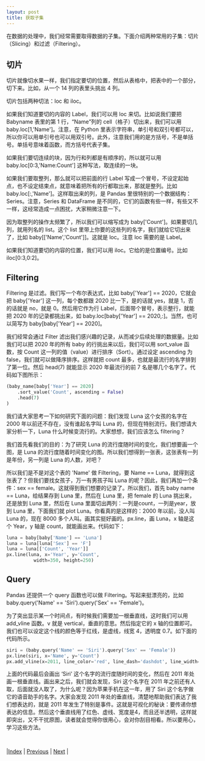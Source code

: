 ```yaml
---
layout: post
title: 获取子集
---
```


在数据的处理中，我们经常需要取得数据的子集。下面介绍两种常用的子集：切片（Slicing）和过滤（Filtering）。

## 切片

切片就像切水果一样，我们指定要切的位置，然后从表格中，把表中的一个部分，切下来。比如，从一个 14 列的表里头挑出 4 列。

切片包括两种切法：loc 和 iloc。

如果我们知道要切的内容的 Label，我们可以用 loc 来切。比如说我们要把 Babyname 表里的第 1 行，“Name”列的 cell（格子）切出来，我们可以用 baby.loc[1,'Name']。注意，在 Python 里表示字符串，单引号和双引号都可以，所以你可以用单引号也可以用双引号。此外，注意我们用的是方括号，不是单括号。单括号意味着函数，而方括号代表子集。

如果我们要切连续的块，因为行和列都是有顺序的，所以就可以用 baby.loc[0:3,'Name:Count'] 这种写法，取连续的一块。

如果我们要取整列，那么就可以把前面的行 Label 写成一个冒号，不设定起始点，也不设定结束点，就意味着把所有的行都取出来，那就是整列。比如 baby.loc[:,'Name']。这样取出来的列，是 Pandas 里很特别的一个数据结构：Series。注意，Series 和 DataFrame 是不同的，它们的函数有些一样，有些又不一样，这经常造成一点困扰，大家稍微注意一下。

因为取整列的操作太频繁了，所以我们可以缩写成为 baby['Count']。如果要切几列，就用列名的 list。这个 list 里带上你要的这些列的名字，我们就给它切出来了，比如 baby[['Name','Count']]。这就是 loc。注意 loc 需要的是 Label。

如果我们知道要切的内容的位置，我们可以用 iloc。它给的是位置编号。比如 iloc[0:3,0:2]。

## Filtering

Filtering 是过滤。我们写一个布尔表达式，比如 baby['Year'] == 2020，它就会把 baby['Year'] 这一列，每个数都跟 2020 比一下，是的话就 yes，就是 1，否的话就是 no，就是 0。然后用它作为行 Label，后面带个冒号，表示整行，就能把 2020 年的记录都挑出来，如 baby.loc[baby['Year'] == 2020,:]。当然，也可以简写为 baby[baby['Year'] == 2020]。

我们经常会通过 Filter 滤出我们感兴趣的记录，从而减少后续处理的数据量。比如我们可以把 2020 年的所有 baby 的行挑出来以后，我们可以用 sort_value 函数，按 Count 这一列的值（value）进行排序（Sort）。通过设定 ascending 为 false，我们就可以做降序排序。这样就把 count 最多，也就是最流行的名字排到了第一位。然后 head(7) 就能显示 2020 年最流行的前 7 名是哪几个名字了。代码如下图所示：

```py
(baby_name[baby['Year'] == 2020]
    .sort_value('Count', ascending = False)
    .head(7)
)
```

我们请大家思考一下如何研究下面的问题：我们发现 Luna 这个女孩的名字在 2000 年以前还不存在，没有谁起名字叫 Luna 的，但现在特别流行。我们想请大家分析一下，Luna 什么时候变流行的。大家想想，我们应该怎么 filtering？

我们首先看我们的目的：为了研究 Luna 的流行度随时间的变化，我们想要画一个图，是 Luna 的流行度随着时间变化的图。所以我们想得到一张表，这张表有一列是年份，另一列是 Luna 的人数，对吧？

所以我们是不是对这个表的 'Name' 做 Filtering，要 Name == Luna，就得到这张表了？但我们要找女孩子，万一有男孩子叫 Luna 的呢？因此，我们再加一个条件：sex == female。这就得到我们想要的记录了。所以我们，首先 baby name == Luna，给结果存到 Luna 里，然后在 Luna 里，把 female 的 Luna 挑出来，还是放到 Luna 里，然后在 Luna 里面切出两列：一列是count，一列是year，放到 Luna 里，下面我们就 plot Luna。你看真的是这样的：2000 年以前，没人叫 Luna 的，现在 8000 多个人叫。画其实挺好画的。px.line，画 Luna，x 轴是这个 Year，y 轴是 count，就能画出来。代码如下：

```py
luna = baby[baby['Name'] == 'Luna']
luna = luna[luna['Sex'] == 'F']
luna = luna[['Count', 'Year']]
px.line(luna, x='Year', y='Count',
          width=350, height=250)
```

## Query

Pandas 还提供一个 query 函数也可以做 Filtering。写起来挺漂亮的，比如 baby.query('Name' == 'Siri').query('Sex' == 'Female')。

为了突出显示某一个时间点，有时候我们需要加一根垂直线，这时我们可以用 add_vline 函数。v 就是 vertical，垂直的意思。然后指定它的 x 轴的位置即可。我们也可以设定这个线的颜色等于红线，是虚线，线宽 4，透明度 0.7。如下面的代码所示。

```py
siri = (baby.query('Name' == 'Siri').query('Sex' == 'Female'))
px.line(siri, x='Name', y='Count')
px.add_vline(x=2011, line_color='red', line_dash='dashdot', line_width=4, opacity=0.7)
```

上面的代码最后会画出 ‘Siri’ 这个名字的流行度随时间的变化，然后在 2011 年处画一根垂直线。画出来之后，我们就会发现，Siri 这个名字在 2011 年之前还有人取，后面就没人取了，为什么呢？因为苹果手机在这一年，用了 Siri 这个名字做它的语音助手的名字。大家会发现 2011 年处的垂直线，清楚地帮助我们表达了我们想表达的，就是 2011 年发生了特别是事件。这就是可视化的秘诀：要传递你想表达的信息。然后这个垂直线用了红色、虚线、宽度是4，而且还半透明，这样就即突出，又不干扰原图，读者就会觉得你很用心，会对你刮目相看。所以要用心，学习这些方法。

<br/>

|[Index](../) | [Previous](3-3-pandas) | [Next](3-7-aggre) |
